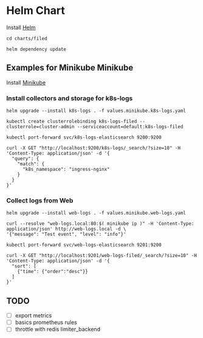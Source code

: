 # Helm Chart

Install [Helm](https://helm.sh/docs/intro/install/)

```shell
cd charts/filed

helm dependency update
```

## Examples for Minikube Minikube

Install [Minikube](https://minikube.sigs.k8s.io/docs/start/)

### Install collectors and storage for k8s-logs

```shell
helm upgrade --install k8s-logs . -f values.minikube.k8s-logs.yaml

kubectl create clusterrolebinding k8s-logs-filed --clusterrole=cluster-admin --serviceaccount=default:k8s-logs-filed

kubectl port-forward svc/k8s-logs-elasticsearch 9200:9200

curl -X GET "http://localhost:9200/k8s-logs/_search/?size=10" -H 'Content-Type: application/json' -d '{
  "query": {
    "match": {
      "k8s_namespace": "ingress-nginx"
    }
  }
}'
```

### Collect logs from Web

```shell
helm upgrade --install web-logs . -f values.minikube.web-logs.yaml

curl --resolve "web-logs.local:80:$( minikube ip )" -H 'Content-Type: application/json' http://web-logs.local -d \
'{"message": "Test event", "level": "info"}'

kubectl port-forward svc/web-logs-elasticsearch 9201:9200

curl -X GET "http://localhost:9201/web-logs-filed/_search/?size=10" -H 'Content-Type: application/json' -d '{
  "sort": [
    {"time": {"order":"desc"}}
  ]
}'
```

## TODO

- [ ] export metrics
- [ ] basics prometheus rules
- [ ] throttle with redis limiter_backend
